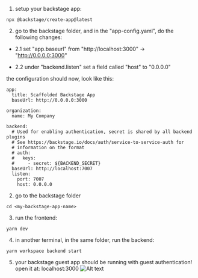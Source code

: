 1. setup your backstage app:
```
npx @backstage/create-app@latest
```

2. go to the backstage folder, and in the "app-config.yaml", do the following changes: 

* 2.1 set "app.baseurl" from "http://localhost:3000" -> "http://0.0.0.0:3000"

* 2.2 under "backend.listen" set a field called "host" to "0.0.0.0"

the configuration should now, look like this:
```
app:
  title: Scaffolded Backstage App
  baseUrl: http://0.0.0.0:3000

organization:
  name: My Company

backend:
  # Used for enabling authentication, secret is shared by all backend plugins
  # See https://backstage.io/docs/auth/service-to-service-auth for
  # information on the format
  # auth:
  #   keys:
  #     - secret: ${BACKEND_SECRET}
  baseUrl: http://localhost:7007
  listen:
    port: 7007
    host: 0.0.0.0
```

2. go to the backstage folder
```
cd <my-backstage-app-name>
```
3. run the frontend:
```
yarn dev
```
4. in another terminal, in the same folder, run the backend:
```
yarn workspace backend start
```
5. your backstage guest app should be running with guest authentication! open it at: localhost:3000
![Alt text](up-and-running.png)
